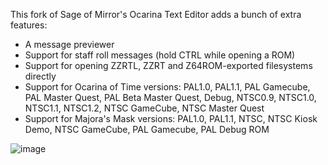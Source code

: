 This fork of Sage of Mirror's Ocarina Text Editor adds a bunch of extra features:

* A message previewer
* Support for staff roll messages (hold CTRL while opening a ROM)
* Support for opening ZZRTL, ZZRT and Z64ROM-exported filesystems directly
* Support for Ocarina of Time versions: PAL1.0, PAL1.1, PAL Gamecube, PAL Master Quest, PAL Beta Master Quest, Debug, NTSC0.9, NTSC1.0, NTSC1.1, NTSC1.2, NTSC GameCube, NTSC Master Quest
* Support for Majora's Mask versions: PAL1.0, PAL1.1, NTSC, NTSC Kiosk Demo, NTSC GameCube, PAL Gamecube, PAL Debug ROM

![image](https://user-images.githubusercontent.com/43761362/234229671-eeae5b22-56f1-4cc8-a6aa-f63cdf1158b6.png)

